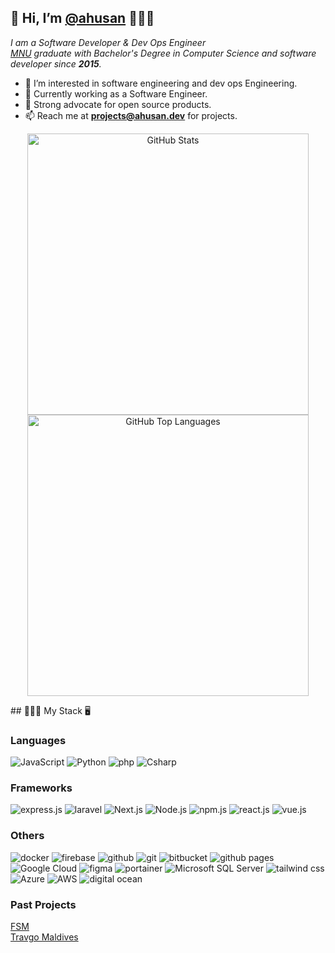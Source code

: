 ## 👋 Hi, I’m [@ahusan](https://portfolio.ahusan.dev/ "CV") 🧑🏾‍💻

*I am a Software Developer & Dev Ops Engineer\
[MNU](https://www.mnu.edu.mv/ "College website") graduate with Bachelor's Degree in Computer Science
and software developer since __2015__.*

- 👀 I’m interested in software engineering and  dev ops Engineering.
- 🏢 Currently working as a Software Engineer. 
- 🐧 Strong advocate for open source products.
- 📫 Reach me at __<projects@ahusan.dev>__ for projects.

<p align="center">
  <img src="https://readme.ahusan.dev/api?username=ahusan&amp;show_icons=true&theme=aura&include_all_commits=true&count_private=true" alt="GitHub Stats" width="450">
  <img src="https://readme.ahusan.dev/api/top-langs/?username=ahusan&layout=compact&theme=aura&langs_count=10" alt="GitHub Top Languages" width="450">
</p>
## 👨🏾‍💻 My Stack 🖥️

### Languages

![JavaScript](https://shields.io/badge/-javascript-111827?style=for-the-badge&logo=javascript)
![Python](https://img.shields.io/badge/python-111827?style=for-the-badge&logo=python&logoColor=ffdd54)
![php](https://shields.io/badge/-php-111827?style=for-the-badge&logo=php)
![Csharp](https://shields.io/badge/-Csharp-111827?style=for-the-badge&logo=c)

### Frameworks

![express.js](https://shields.io/badge/-express.js-111827?style=for-the-badge&logo=express)
![laravel](https://shields.io/badge/-laravel-111827?style=for-the-badge&logo=laravel)
![Next.js](https://shields.io/badge/-Next-111827?style=for-the-badge&logo=next.js)
![Node.js](https://img.shields.io/badge/node.js-111827?style=for-the-badge&logo=node.js&logoColor=white)
![npm.js](https://shields.io/badge/-npm-111827?style=for-the-badge&logo=npm)
![react.js](https://shields.io/badge/-react-111827?style=for-the-badge&logo=react)
![vue.js](https://shields.io/badge/-vue-111827?style=for-the-badge&logo=vue.js)


### Others
![docker](https://shields.io/badge/-docker-111827?style=for-the-badge&logo=docker)
![firebase](https://shields.io/badge/-firebase-111827?style=for-the-badge&logo=firebase)
![github](https://shields.io/badge/-github-111827?style=for-the-badge&logo=github)
![git](https://shields.io/badge/-git-111827?style=for-the-badge&logo=git)
![bitbucket](https://shields.io/badge/-bitbucket-111827?style=for-the-badge&logo=bitbucket)
![github pages](https://shields.io/badge/-github%20pages-111827?style=for-the-badge&logo=github)
![Google Cloud](https://shields.io/badge/-Google%20Cloud-111827?style=for-the-badge&logo=google-cloud)
![figma](https://shields.io/badge/-figma-111827?style=for-the-badge&logo=figma)
![portainer](https://shields.io/badge/-portainer-111827?style=for-the-badge&logo=portainer)
![Microsoft SQL Server](https://shields.io/badge/-Microsoft%20SQL%20Sever-111827?style=for-the-badge&logo=microsoft%20sql%20server)
![tailwind css](https://shields.io/badge/-tailwind%20css-111827?style=for-the-badge&logo=tailwind-css)
![Azure](https://shields.io/badge/-Azure-111827?style=for-the-badge&logo=microsoftazure)
![AWS](https://shields.io/badge/-AWS-111827?style=for-the-badge&logo=amazon)
![digital ocean](https://shields.io/badge/-digital%20ocean-111827?style=for-the-badge&logo=digitalocean)


### Past Projects
[FSM](https://fsm.mv/)\
[Travgo Maldives](https://travgomaldives.com/)
<!---
ahusan/ahusan is a ✨ special ✨ repository because its `README.md` (this file) appears on your GitHub profile.
You can click the Preview link to take a look at your changes.
--->
